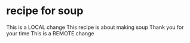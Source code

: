 # recipe for soup
This is a LOCAL change
This recipe is about making soup
Thank you for your time
This is a REMOTE change

